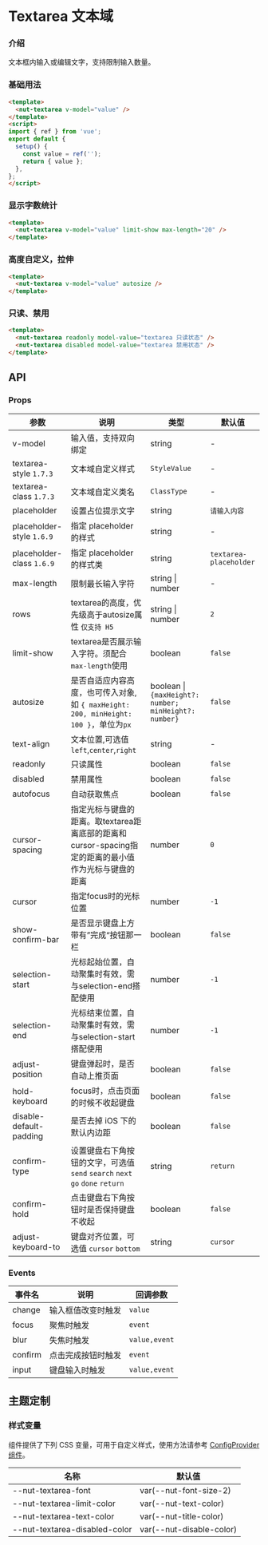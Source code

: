 # Textarea 文本域

### 介绍

文本框内输入或编辑文字，支持限制输入数量。

### 基础用法

```html
<template>
  <nut-textarea v-model="value" />
</template>
<script>
import { ref } from 'vue';
export default {
  setup() {
    const value = ref('');
    return { value };
  },
};
</script>
```

### 显示字数统计

```html
<template>
  <nut-textarea v-model="value" limit-show max-length="20" />
</template>
```

### 高度自定义，拉伸

```html
<template>
  <nut-textarea v-model="value" autosize />
</template>
```

### 只读、禁用

```html
<template>
  <nut-textarea readonly model-value="textarea 只读状态" />
  <nut-textarea disabled model-value="textarea 禁用状态" />
</template>
```

## API

### Props

| 参数                      | 说明                                                                                                 | 类型                                                  | 默认值                 |
| ------------------------- | ---------------------------------------------------------------------------------------------------- | ----------------------------------------------------- | ---------------------- |
| v-model                   | 输入值，支持双向绑定                                                                                 | string                                                | -                      |
| textarea-style `1.7.3`    | 文本域自定义样式                                                                                     | `StyleValue`                                          | -                      |
| textarea-class `1.7.3`    | 文本域自定义类名                                                                                     | `ClassType`                                           | -                      |
| placeholder               | 设置占位提示文字                                                                                     | string                                                | `请输入内容`           |
| placeholder-style `1.6.9` | 指定 placeholder 的样式                                                                              | string                                                | -                      |
| placeholder-class `1.6.9` | 指定 placeholder 的样式类                                                                            | string                                                | `textarea-placeholder` |
| max-length                | 限制最长输入字符                                                                                     | string \| number                                      | -                      |
| rows                      | textarea的高度，优先级高于autosize属性 `仅支持 H5`                                                   | string \| number                                      | `2`                    |
| limit-show                | textarea是否展示输入字符。须配合`max-length`使用                                                     | boolean                                               | `false`                |
| autosize                  | 是否自适应内容高度，也可传入对象, <br/> 如 `{ maxHeight: 200, minHeight: 100 }`，单位为`px`          | boolean \| `{maxHeight?: number; minHeight?: number}` | `false`                |
| text-align                | 文本位置,可选值`left`,`center`,`right`                                                               | string                                                | -                      |
| readonly                  | 只读属性                                                                                             | boolean                                               | `false`                |
| disabled                  | 禁用属性                                                                                             | boolean                                               | `false`                |
| autofocus                 | 自动获取焦点                                                                                         | boolean                                               | `false`                |
| cursor-spacing            | 指定光标与键盘的距离。取textarea距离底部的距离和cursor-spacing指定的距离的最小值作为光标与键盘的距离 | number                                                | `0`                    |
| cursor                    | 指定focus时的光标位置                                                                                | number                                                | `-1`                   |
| show-confirm-bar          | 是否显示键盘上方带有”完成“按钮那一栏                                                                 | boolean                                               | `false`                |
| selection-start           | 光标起始位置，自动聚集时有效，需与selection-end搭配使用                                              | number                                                | `-1`                   |
| selection-end             | 光标结束位置，自动聚集时有效，需与selection-start搭配使用                                            | number                                                | `-1`                   |
| adjust-position           | 键盘弹起时，是否自动上推页面                                                                         | boolean                                               | `false`                |
| hold-keyboard             | focus时，点击页面的时候不收起键盘                                                                    | boolean                                               | `false`                |
| disable-default-padding   | 是否去掉 iOS 下的默认内边距                                                                          | boolean                                               | `false`                |
| confirm-type              | 设置键盘右下角按钮的文字，可选值 `send` `search` `next` `go` `done` `return`                         | string                                                | `return`               |
| confirm-hold              | 点击键盘右下角按钮时是否保持键盘不收起                                                               | boolean                                               | `false`                |
| adjust-keyboard-to        | 键盘对齐位置，可选值 `cursor` `bottom`                                                               | string                                                | `cursor`               |

### Events

| 事件名  | 说明               | 回调参数      |
| ------- | ------------------ | ------------- |
| change  | 输入框值改变时触发 | `value`       |
| focus   | 聚焦时触发         | `event`       |
| blur    | 失焦时触发         | `value,event` |
| confirm | 点击完成按钮时触发 | `event`       |
| input   | 键盘输入时触发     | `value,event` |

## 主题定制

### 样式变量

组件提供了下列 CSS 变量，可用于自定义样式，使用方法请参考 [ConfigProvider 组件](/components/basic/configprovider)。

| 名称                          | 默认值                   |
| ----------------------------- | ------------------------ |
| --nut-textarea-font           | var(--nut-font-size-2)   |
| --nut-textarea-limit-color    | var(--nut-text-color)    |
| --nut-textarea-text-color     | var(--nut-title-color)   |
| --nut-textarea-disabled-color | var(--nut-disable-color) |
